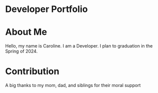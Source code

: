 # Developer Portfolio


# About Me

Hello, my name is Caroline. I am a Developer. I plan to graduation in the Spring of 2024. 


# Contribution 
A big thanks to my mom, dad, and siblings for their moral support 
